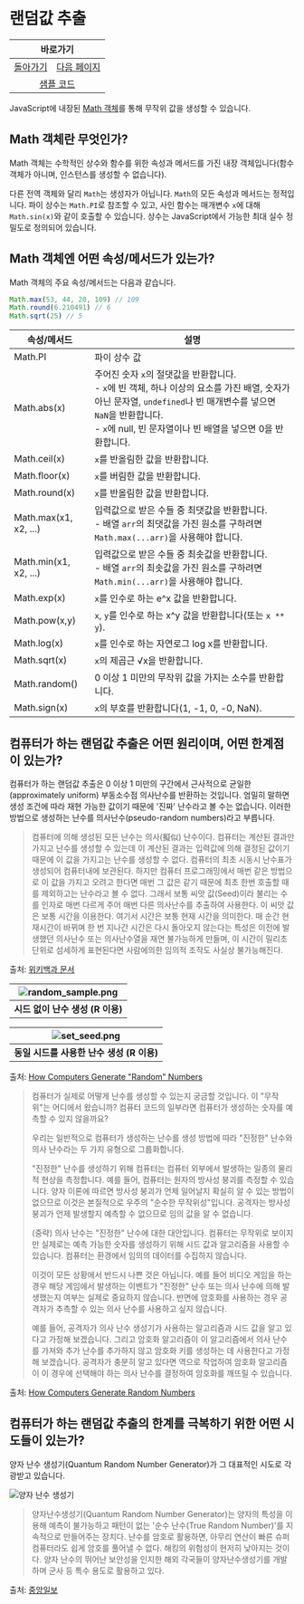# 랜덤값 추출 

<table>
    <thead>
        <tr>
            <th colspan="2" style="text-align: center;">바로가기</th>
        </tr>
    </thead>
    <tbody>
        <tr>
            <td>
                <a href="/../javascript/">돌아가기</a>
            </td>
            <td>
                <a href="/../javascript/docs/0721.html">다음 페이지</a>
            </td>
        </tr>
        <tr>
            <td colspan="2" style="text-align: center;">
                <a href="/../javascript/0720/">샘플 코드</a>
            </td>
        </tr>
    </tbody>
</table>

JavaScript에 내장된 [Math 객체](https://developer.mozilla.org/ko/docs/Web/JavaScript/Reference/Global_Objects/Math)를 통해 무작위 값을 생성할 수 있습니다. 

## Math 객체란 무엇인가?

Math 객체는 수학적인 상수와 함수를 위한 속성과 메서드를 가진 내장 객체입니다(함수 객체가 아니며, 인스턴스를 생성할 수 없습니다).

다른 전역 객체와 달리 `Math`는 생성자가 아닙니다. `Math`의 모든 속성과 메서드는 정적입니다. 파이 상수는 `Math.PI`로 참조할 수 있고, 사인 함수는 매개변수 `x`에 대해 `Math.sin(x)`와 같이 호출할 수 있습니다. 상수는 JavaScript에서 가능한 최대 실수 정밀도로 정의되어 있습니다.


## Math 객체엔 어떤 속성/메서드가 있는가?

Math 객체의 주요 속성/메서드는 다음과 같습니다.

```javascript
Math.max(53, 44, 20, 109) // 109
Math.round(6.210491) // 6
Math.sqrt(25) // 5
```

| 속성/메서드 | 설명 |
| --- | --- |
| Math.PI | 파이 상수 값 |
| Math.abs(x) | 주어진 숫자 `x`의 절댓값을 반환합니다.<br>- `x`에 빈 객체, 하나 이상의 요소를 가진 배열, 숫자가 아닌 문자열, `undefined`나 빈 매개변수를 넣으면 `NaN`을 반환합니다. <br>- `x`에 null, 빈 문자열이나 빈 배열을 넣으면 0을 반환합니다. |
| Math.ceil(x) | `x`를 반올림한 값을 반환합니다. |
| Math.floor(x) | `x`를 버림한 값을 반환합니다. |
| Math.round(x) | `x`를 반올림한 값을 반환합니다. |
| Math.max(x1, x2, ...) | 입력값으로 받은 수들 중 최댓값을 반환합니다.<br>- 배열 `arr`의 최댓값을 가진 원소를 구하려면 `Math.max(...arr)`을 사용해야 합니다. |
| Math.min(x1, x2, ...) | 입력값으로 받은 수들 중 최솟값을 반환합니다.<br>- 배열 `arr`의 최솟값을 가진 원소를 구하려면 `Math.min(...arr)`을 사용해야 합니다. |
| Math.exp(x) | `x`를 인수로 하는 e^x 값을 반환합니다. |
| Math.pow(x,y) | `x`, `y`를 인수로 하는 x^y 값을 반환합니다(또는 `x ** y`). |
| Math.log(x) | `x`를 인수로 하는 자연로그 log x를 반환합니다. |
| Math.sqrt(x) | `x`의 제곱근 √x을 반환합니다. |
| Math.random() | 0 이상 1 미만의 무작위 값을 가지는 소수를 반환합니다. |
| Math.sign(x) | `x`의 부호를 반환합니다(1, -1, 0, -0, NaN). |

## 컴퓨터가 하는 랜덤값 추출은 어떤 원리이며, 어떤 한계점이 있는가?

컴퓨터가 하는 랜덤값 추출은 0 이상 1 미만의 구간에서 근사적으로 균일한(approximately uniform) 부동소수점 의사난수를 반환하는 것입니다. 엄밀히 말하면 생성 조건에 따라 재현 가능한 값이기 때문에 '진짜' 난수라고 볼 수는 없습니다. 이러한 방법으로 생성하는 난수를 의사난수(pseudo-random numbers)라고 부릅니다.

> 컴퓨터에 의해 생성된 모든 난수는 의사(擬似) 난수이다. 컴퓨터는 계산된 결과만 가지고 난수를 생성할 수 있는데 이 계산된 결과는 입력값에 의해 결정된 값이기 때문에 이 값을 가지고는 난수를 생성할 수 없다. 컴퓨터의 최초 시동시 난수표가 생성되어 컴퓨터내에 보관된다. 하지만 컴퓨터 프로그래밍에서 매번 같은 방법으로 이 값을 가지고 오려고 한다면 매번 그 값은 같기 때문에 최초 한번 호출할 때를 제외하고는 난수라고 볼 수 없다. 그래서 보통 씨앗 값(Seed)이라 불리는 수를 인자로 매번 다르게 주어 매번 다른 의사난수를 추출하여 사용한다. 이 씨앗 값은 보통 시간을 이용한다. 여기서 시간은 보통 현재 시간을 의미한다. 매 순간 현재시간이 바뀌며 한 번 지나간 시간은 다시 돌아오지 않는다는 특성은 이전에 발생했던 의사난수 또는 의사난수열을 재연 불가능하게 만들며, 이 시간이 밀리초 단위로 섬세하게 표현된다면 사람에의한 임의적 조작도 사실상 불가능해진다.

출처: [위키백과 문서](https://ko.wikipedia.org/wiki/난수)

|![random_sample.png](https://www.lancaster.ac.uk/~blackb/images/random_sample.PNG)|
|:--:|
|<b>시드 없이 난수 생성 (R 이용)</b>|

|![set_seed.png](https://www.lancaster.ac.uk/~blackb/images/set_seed.PNG)|
|:--:|
|<b>동일 시드를 사용한 난수 생성 (R 이용)</b>|

출처: [How Computers Generate "Random" Numbers](https://www.lancaster.ac.uk/~blackb/RNG.html)

> 컴퓨터가 실제로 어떻게 난수를 생성할 수 있는지 궁금할 것입니다. 이 "무작위"는 어디에서 왔습니까? 컴퓨터 코드의 일부라면 컴퓨터가 생성하는 숫자를 예측할 수 있지 않을까요? 
> 
> 우리는 일반적으로 컴퓨터가 생성하는 난수를 생성 방법에 따라 "진정한" 난수와 의사 난수라는 두 가지 유형으로 그룹화합니다.
> 
> "진정한" 난수를 생성하기 위해 컴퓨터는 컴퓨터 외부에서 발생하는 일종의 물리적 현상을 측정합니다. 예를 들어, 컴퓨터는 원자의 방사성 붕괴를 측정할 수 있습니다. 양자 이론에 따르면 방사성 붕괴가 언제 일어날지 확실히 알 수 있는 방법이 없으므로 이것은 본질적으로 우주의 "순수한 무작위성"입니다. 공격자는 방사성 붕괴가 언제 발생할지 예측할 수 없으므로 임의 값을 알 수 없습니다.
>
> (중략)
> 의사 난수는 "진정한" 난수에 대한 대안입니다. 컴퓨터는 무작위로 보이지만 실제로는 예측 가능한 숫자를 생성하기 위해 시드 값과 알고리즘을 사용할 수 있습니다. 컴퓨터는 환경에서 임의의 데이터를 수집하지 않습니다.
>
> 이것이 모든 상황에서 반드시 나쁜 것은 아닙니다. 예를 들어 비디오 게임을 하는 경우 해당 게임에서 발생하는 이벤트가 "진정한" 난수 또는 의사 난수에 의해 발생했는지 여부는 실제로 중요하지 않습니다. 반면에 암호화를 사용하는 경우 공격자가 추측할 수 있는 의사 난수를 사용하고 싶지 않습니다.
>
> 예를 들어, 공격자가 의사 난수 생성기가 사용하는 알고리즘과 시드 값을 알고 있다고 가정해 보겠습니다. 그리고 암호화 알고리즘이 이 알고리즘에서 의사 난수를 가져와 추가 난수를 추가하지 않고 암호화 키를 생성하는 데 사용한다고 가정해 보겠습니다. 공격자가 충분히 알고 있다면 역으로 작업하여 암호화 알고리즘이 이 경우에 선택해야 하는 의사 난수를 결정하여 암호화를 깨뜨릴 수 있습니다.

출처: [How Computers Generate Random Numbers](https://www.howtogeek.com/183051/htg-explains-how-computers-generate-random-numbers/)


## 컴퓨터가 하는 랜덤값 추출의 한계를 극복하기 위한 어떤 시도들이 있는가?

양자 난수 생성기(Quantum Random Number Generator)가 그 대표적인 시도로 각광받고 있습니다.

![양자 난수 생성기](https://user-images.githubusercontent.com/52960121/126057547-298f8236-5e5c-4357-aa82-885c79fba95d.jpg)


> 양자난수생성기(Quantum Random Number Generator)는 양자의 특성을 이용해 예측이 불가능하고 패턴이 없는 '순수 난수(True Random Number)'를 지속적으로 만들어주는 장치다. 난수를 암호로 활용하면, 아무리 연산이 빠른 슈퍼컴퓨터라도 쉽게 암호를 풀어낼 수 없다. 해킹의 위험성이 현저히 낮아지는 것이다. 양자 난수의 뛰어난 보안성을 인지한 해외 각국들이 양자난수생성기를 개발하며 군사 등 특수 용도로 활용하고 있다. 

출처: [중앙일보](https://news.joins.com/article/21780693)
